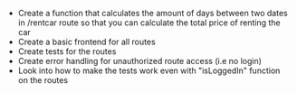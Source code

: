* Create a function that calculates the amount of days between two dates in /rentcar route so that you can calculate the total price of renting the car
* Create a basic frontend for all routes
* Create tests for the routes
* Create error handling for unauthorized route access (i.e no login)
* Look into how to make the tests work even with "isLoggedIn" function on the routes